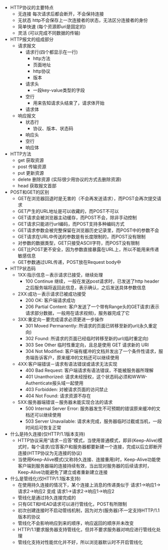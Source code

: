 - HTTP协议的主要特点
    + 无连接 每次请求后都会断开，不会保持连接
    + 无状态 http不会保存上一次连接者的状态，无法区分连接者的身份
    + 简单快速 (每个资源即uri是固定的)
    + 灵活 (可以完成不同数据的传输)
- HTTP报文的组成部分
    + 请求报文
        * 请求行(四个都显示在一行)
            - http方法
            - 页面地址
            - http协议
            - 版本
        * 请求头
            - 一段key-value类型的字段
        * 空行
            - 用来告知请求头结束了，请求体开始
        * 请求体
    + 响应报文
        * 状态行
            - 协议、版本、状态码
        * 响应头
        * 空行
        * 响应体
- HTTP方法
    + get 获取资源
    + post 传输资源
    + put 更新资源
    + delete 删除资源 (实际很少用协议的方式去删除资源)
    + head 获取报文首部
- POST和GET的区别
    + GET在浏览器回退时是无害的（不会再发送请求），而POST会再次提交请求
    + GET产生的URL地址是可以收藏的，而POST不可以
    + GET请求会被浏览器主动缓存，而POST不会，除非手动控制
    + GET请求只能进行url编码，而POST支持多种编码方式
    + GET请求参数会被完整保留在浏览器历史记录里，而POST中的参数不会
    + GET请求在URL中传送的参数是有长度限制的，而POST没有限制
    + 对参数的数据类型，GET只接受ASCII字符，而POST没有限制
    + GET比POST更不安全，因为参数直接暴露在URL上，所以不能用来传递敏感信息
    + GET参数通过URL传递，POST放在Request body中
- HTTP状态码
    + 1XX:指示信息－表示请求已接受，继续处理
        * 100 Continue 继续，一般在发送post请求时，已发送了http header之后服务端将返回此信息，表示确认，之后发送具体参数信息
    + 2XX:成功－表示请求已被成功接受
        * 200 OK: 客户端请求成功
        * 206 Partial Content: 客户发送了一个带有Range头的GET请求(表示请求部分数据，一般用在请求视频)，服务器完成了它
    + 3XX:重定向－要完成请求必须更进一步操作
        * 301 Moved Permanently: 所请求的页面已转移至新的url(永久重定向)
        * 302 Found: 所请求的页面已经临时转移至新的url(临时重定向)
        * 303 See Other 临时性重定向，且总是使用 GET 请求新的 URI
        * 304 Not Modified: 客户端有缓冲的文档并发出了一个条件性请求，服务端告诉客户，原来缓冲的文档还可以继续使用
    + 4XX:客户端错误－请求有语法错误或请求无法实现
        * 400 Bad Request: 客户端请求有语法错误，不能被服务器所理解
        * 401 Unanthorized: 请求未经授权，这个状态码必须和WWW-Authenticate报头域一起使用
        * 403 Forbidden: 对被请求页面的访问禁止
        * 404 Not Found: 请求资源不存在
    + 5XX:服务器端错误－服务器未能实现合法的请求
        * 500 Internal Server Error: 服务器发生不可预期的错误原来缓冲的文档还可以继续使用
        * 503 Server Unavailable: 请求未完成，服务器临时过截或当机，一段时间后可恢复正常
- 什么是持久连接(仅HTTP/1.1版本支持)
    + HTTP协议采用“请求－应答”模式，当使用普通模式，即非(Keep-Alive)模式时，每个请求/应答客户和服务器都要新建一个连接，完成以后立即断开连接(HTTP协议为无连接的协议)
    + 当使用Keep-Alive模式(又称持久连接、连接重用)时，Keep-Alive功能使客户端到服务器端的连接持续有效，当出现对服务器的后续请求时，Keep-Alive功能避免了建立或者重新建立连接
- 什么是管线化(仅HTTP/1.1版本支持)
    + 在使用持久连接的情况下，某个连接上消息的传递类似于 请求1->响应1->请求2->响应2 变成 请求1->请求2->响应1->响应2
    + 管线化是通过持久连接完成的
    + 只有GET和HEAD请求可以进行管线化，POST有所限制
    + 初次创建连接时不启动管线机制，因为对方(服务器)不一定支持HTTP/1.1版本的协议
    + 管线化不会影响响应到来的顺序，响应返回的顺序并未改变
    + HTTP/1.1要求服务器支持管线化，但并不要求服务器对响应进行管线化处理
    + 管线化支持对性能优化并不好，所以浏览器默认时不开启管线化
